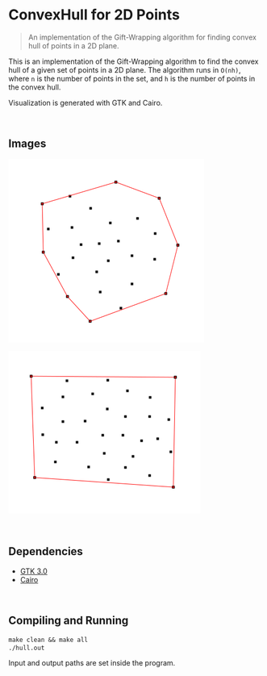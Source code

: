 # ConvexHull for 2D Points
> An implementation of the Gift-Wrapping algorithm for finding convex hull of points in a 2D plane.

 This is an implementation of the Gift-Wrapping algorithm to find the convex hull of a given set of points in a 2D plane. The algorithm runs in `O(nh)`, where `n` is the number of points in the set, and `h` is the number of points in the convex hull.

 Visualization is generated with GTK and Cairo.

<br>

## Images

![](images/fecho1.png)


![](images/fecho2.png)

<br>

## Dependencies
* [GTK 3.0](https://www.cairographics.org/examples/)
* [Cairo](https://www.cairographics.org/)


<br>

## Compiling and Running
```
make clean && make all
./hull.out
```

Input and output paths are set inside the program.
